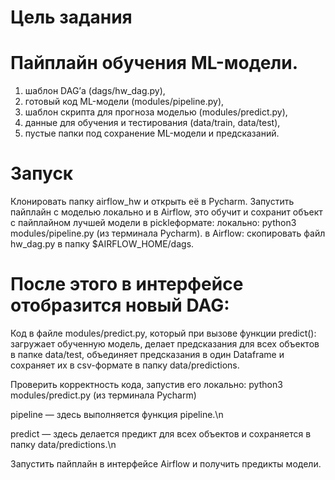 # Цель задания
# Пайплайн обучения ML-модели.

1. шаблон DAG’а (dags/hw_dag.py),
2. готовый код ML-модели (modules/pipeline.py),
3. шаблон скрипта для прогноза моделью (modules/predict.py),
4. данные для обучения и тестирования (data/train, data/test),
5. пустые папки под сохранение ML-модели и предсказаний.

# Запуск

Клонировать папку airflow_hw  и открыть её в Pycharm.
Запустить пайплайн с моделью локально и в Airflow, это обучит и сохранит объект с пайплайном лучшей модели в pickleформате:
локально: python3 modules/pipeline.py (из терминала Pycharm).
в Airflow: скопировать файл hw_dag.py в папку $AIRFLOW_HOME/dags.

# После этого в интерфейсе отобразится новый DAG:

Код в файле modules/predict.py, который при вызове функции predict():
загружает обученную модель, делает предсказания для всех объектов в папке data/test,
объединяет предсказания в один Dataframe и сохраняет их в csv-формате в папку data/predictions.

Проверить корректность кода, запустив его локально: python3 modules/predict.py (из терминала Pycharm)

pipeline — здесь выполняется функция pipeline.\n

predict — здесь делается предикт для всех объектов и сохраняется в папку data/predictions.\n

Запустить пайплайн в интерфейсе Airflow и получить предикты модели.
